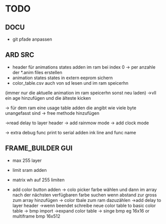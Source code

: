 # TODO

## DOCU
* git pfade anpassen


## ARD SRC

* header für animations states adden im ram bei index 0 -> per anzahle der *.anim files erstellen
* animation states states in extern eeprom sichern
* color_table.csv auch von sd lesen und im ram speicerhn

(immer nur die aktuelle animation im ram speicerhn sonst neu laden)
->vll ein age hinzufügen und die älteste kicken

-> für dem ram eine usage table adden die angibt wie viele byte unangefasst sind
-> free methode hinzufügen

->read delay to layer header
-> add rainmow mode
-> add clock mode

-> extra debug func print to serial adden ink line and func name
## FRAME_BUILDER GUI

* max 255 layer
* limit sram adden
* matrix wh auf 255 limiten


* add color button adden
-> colo picker farbe wählen und dann im array nach der nächsten verfügbaren farbe suchen wenn abstand zur gross zum array hinzufügen
-> color tbale zum ram dazuzählen
->add delay to layer header
->wenn beendet schreibe neue color table to basic color table
-> bmp import ->expand color table -> singe bmp eg 16x16 or multiframe bmp 16x512
